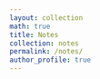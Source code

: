 ```yaml
---
layout: collection
math: true
title: Notes
collection: notes
permalink: /notes/
author_profile: true
---
```


